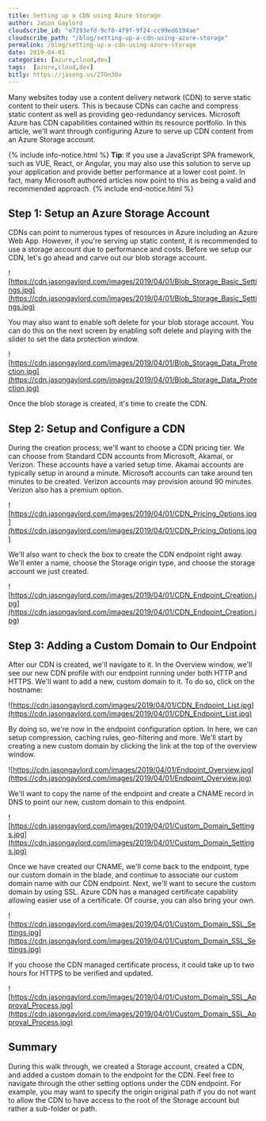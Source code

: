 ```yaml
---
title: Setting up a CDN using Azure Storage
author: Jason Gaylord
cloudscribe_id: "e7293efd-9cf0-4f9f-9f24-cc99ed6194ae"
cloudscribe_path: "/blog/setting-up-a-cdn-using-azure-storage"
permalink: /blog/setting-up-a-cdn-using-azure-storage
date: 2019-04-01
categories: [azure,cloud,dev]
tags:  [azure,cloud,dev]
bitly: https://jasong.us/2TOn30v
---
```


Many websites today use a content delivery network (CDN) to serve static content to their users. This is because CDNs can cache and compress static content as well as providing geo-redundancy services. Microsoft Azure has CDN capabilities contained within its resource portfolio. In this article, we'll want through configuring Azure to serve up CDN content from an Azure Storage account.

{% include info-notice.html %}
<strong>Tip</strong>: If you use a JavaScript SPA framework, such as VUE, React, or Angular, you may also use this solution to serve up your application and provide better performance at a lower cost point. In fact, many Microsoft authored articles now point to this as being a valid and recommended approach.
{% include end-notice.html %}

## Step 1: Setup an Azure Storage Account
CDNs can point to numerous types of resources in Azure including an Azure Web App. However, if you're serving up static content, it is recommended to use a storage account due to performance and costs. Before we setup our CDN, let's go ahead and carve out our blob storage account.  

![https://cdn.jasongaylord.com/images/2019/04/01/Blob_Storage_Basic_Settings.jpg](https://cdn.jasongaylord.com/images/2019/04/01/Blob_Storage_Basic_Settings.jpg)

You may also want to enable soft delete for your blob storage account. You can do this on the next screen by enabling soft delete and playing with the slider to set the data protection window.

![https://cdn.jasongaylord.com/images/2019/04/01/Blob_Storage_Data_Protection.jpg](https://cdn.jasongaylord.com/images/2019/04/01/Blob_Storage_Data_Protection.jpg)

Once the blob storage is created, it's time to create the CDN. 

## Step 2: Setup and Configure a CDN
During the creation process, we'll want to choose a CDN pricing tier. We can choose from Standard CDN accounts from Microsoft, Akamai, or Verizon. These accounts have a varied setup time. Akamai accounts are typically setup in around a minute. Microsoft accounts can take around ten minutes to be created. Verizon accounts may provision around 90 minutes. Verizon also has a premium option.

![https://cdn.jasongaylord.com/images/2019/04/01/CDN_Pricing_Options.jpg](https://cdn.jasongaylord.com/images/2019/04/01/CDN_Pricing_Options.jpg)

We'll also want to check the box to create the CDN endpoint right away. We'll enter a name, choose the Storage origin type, and choose the storage account we just created.

![https://cdn.jasongaylord.com/images/2019/04/01/CDN_Endpoint_Creation.jpg](https://cdn.jasongaylord.com/images/2019/04/01/CDN_Endpoint_Creation.jpg)

## Step 3: Adding a Custom Domain to Our Endpoint
After our CDN is created, we'll navigate to it. In the Overview window, we'll see our new CDN profile with our endpoint running under both HTTP and HTTPS. We'll want to add a new, custom domain to it. To do so, click on the hostname:

![https://cdn.jasongaylord.com/images/2019/04/01/CDN_Endpoint_List.jpg](https://cdn.jasongaylord.com/images/2019/04/01/CDN_Endpoint_List.jpg)

By doing so, we're now in the endpoint configuration option. In here, we can setup compression, caching rules, geo-filtering and more. We'll start by creating a new custom domain by clicking the link at the top of the overview window.

![https://cdn.jasongaylord.com/images/2019/04/01/Endpoint_Overview.jpg](https://cdn.jasongaylord.com/images/2019/04/01/Endpoint_Overview.jpg)

We'll want to copy the name of the endpoint and create a CNAME record in DNS to point our new, custom domain to this endpoint.

![https://cdn.jasongaylord.com/images/2019/04/01/Custom_Domain_Settings.jpg](https://cdn.jasongaylord.com/images/2019/04/01/Custom_Domain_Settings.jpg)

Once we have created our CNAME, we'll come back to the endpoint, type our custom domain in the blade, and continue to associate our custom domain name with our CDN endpoint. Next, we'll want to secure the custom domain by using SSL. Azure CDN has a managed certificate capability allowing easier use of a certificate. Of course, you can also bring your own. 

![https://cdn.jasongaylord.com/images/2019/04/01/Custom_Domain_SSL_Settings.jpg](https://cdn.jasongaylord.com/images/2019/04/01/Custom_Domain_SSL_Settings.jpg)

If you choose the CDN managed certificate process, it could take up to two hours for HTTPS to be verified and updated. 

![https://cdn.jasongaylord.com/images/2019/04/01/Custom_Domain_SSL_Approval_Process.jpg](https://cdn.jasongaylord.com/images/2019/04/01/Custom_Domain_SSL_Approval_Process.jpg)

## Summary
During this walk through, we created a Storage account, created a CDN, and added a custom domain to the endpoint for the CDN. Feel free to navigate through the other setting options under the CDN endpoint. For example, you may want to specify the origin original path if you do not want to allow the CDN to have access to the root of the Storage account but rather a sub-folder or path.